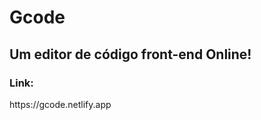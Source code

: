 # <h1>Gcode</h1>
<h2>Um editor de código front-end Online!</h2>
<h3>Link:</h3>
https://gcode.netlify.app
